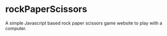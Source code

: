 # rockPaperScissors

A simple Javascript based rock paper scissors game website to play with a computer.
